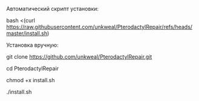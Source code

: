 Автоматический скрипт установки:

bash <(curl https://raw.githubusercontent.com/unkweal/PterodactylRepair/refs/heads/master/install.sh)


Установка вручную:

git clone https://github.com/unkweal/PterodactylRepair.git

cd PterodactylRepair

chmod +x install.sh

./install.sh
